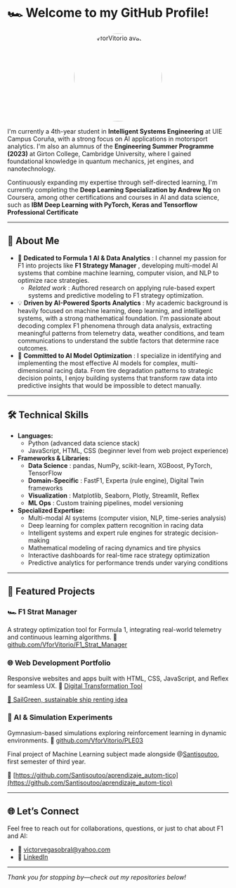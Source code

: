 # 🏎️ Welcome to my GitHub Profile!




<p align="center">
  <img
    src="https://github.com/VforVitorio.png?s=200"
    width="200"
    height="200"
    style="border-radius:50%;"
    alt="VforVitorio avatar"
  />
</p>




I'm currently a 4th-year student in **Intelligent Systems Engineering** at UIE Campus Coruña, with a strong focus on AI applications in motorsport analytics. I'm also an alumnus of the **Engineering Summer Programme (2023)** at Girton College, Cambridge University, where I gained foundational knowledge in quantum mechanics, jet engines, and nanotechnology.

Continuously expanding my expertise through self-directed learning, I'm currently completing the **Deep Learning Specialization by Andrew Ng** on Coursera, among other certifications and courses in AI and data science, such as **IBM Deep Learning with PyTorch, Keras and Tensorflow Professional Certificate**

---



## 🌟 About Me

* 🏁  **Dedicated to Formula 1 AI & Data Analytics** : I channel my passion for F1 into projects like  **F1 Strategy Manager** , developing multi-model AI systems that combine machine learning, computer vision, and NLP to optimize race strategies.
  * *Related work* : Authored research on applying rule-based expert systems and predictive modeling to F1 strategy optimization.
* 💡  **Driven by AI-Powered Sports Analytics** : My academic background is heavily focused on machine learning, deep learning, and intelligent systems, with a strong mathematical foundation. I'm passionate about decoding complex F1 phenomena through data analysis, extracting meaningful patterns from telemetry data, weather conditions, and team communications to understand the subtle factors that determine race outcomes.
* 🌱  **Committed to AI Model Optimization** : I specialize in identifying and implementing the most effective AI models for complex, multi-dimensional racing data. From tire degradation patterns to strategic decision points, I enjoy building systems that transform raw data into predictive insights that would be impossible to detect manually.

---

## 🛠️ Technical Skills

* **Languages:**
  * Python (advanced data science stack)
  * JavaScript, HTML, CSS (beginner level from web project experience)
* **Frameworks & Libraries:**
  * **Data Science** : pandas, NumPy, scikit-learn, XGBoost, PyTorch, TensorFlow
  * **Domain-Specific** : FastF1, Experta (rule engine), Digital Twin frameworks
  * **Visualization** : Matplotlib, Seaborn, Plotly, Streamlit, Reflex
  * **ML Ops** : Custom training pipelines, model versioning
* **Specialized Expertise:**
  * Multi-modal AI systems (computer vision, NLP, time-series analysis)
  * Deep learning for complex pattern recognition in racing data
  * Intelligent systems and expert rule engines for strategic decision-making
  * Mathematical modeling of racing dynamics and tire physics
  * Interactive dashboards for real-time race strategy optimization
  * Predictive analytics for performance trends under varying conditions

---



## 📂 Featured Projects

### 🏎️ F1 Strat Manager

A strategy optimization tool for Formula 1, integrating real-world telemetry and continuous learning algorithms.
🔗 [github.com/VforVitorio/F1_Strat_Manager](https://github.com/VforVitorio/F1_Strat_Manager)

### 🌐 Web Development Portfolio

Responsive websites and apps built with HTML, CSS, JavaScript, and Reflex for seamless UX.
🔗 [Digital Transformation Tool](https://github.com/VforVitorio/Transformacion)

[🔗 SailGreen, sustainable ship renting idea](https://vforvitorio.github.io/)

### 🤖 AI & Simulation Experiments

Gymnasium-based simulations exploring reinforcement learning in dynamic environments.
🔗 [github.com/VforVitorio/PLE03](https://github.com/VforVitorio/PLE03)

Final project of Machine Learning subject made alongside @[Santisoutoo](https://github.com/Santisoutoo), first semester of third year.

🔗 [https://github.com/Santisoutoo/aprendizaje_autom-tico](https://github.com/Santisoutoo/aprendizaje_autom-tico)

---

<!-- Banner image goes here -->

## 🌐 Let’s Connect

Feel free to reach out for collaborations, questions, or just to chat about F1 and AI:

- 📧 [victorvegasobral@yahoo.com](mailto:victorvegasobral@yahoo.com)
- 💼 [LinkedIn](https://www.linkedin.com/in/victorvegasobral/)

---

*Thank you for stopping by—check out my repositories below!*
